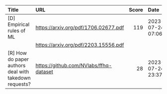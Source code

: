 | Title                                                 | URL                                    |   Score | Date                |
|:------------------------------------------------------|:---------------------------------------|--------:|:--------------------|
| [D] Empirical rules of ML                             | https://arxiv.org/pdf/1706.02677.pdf   |     119 | 2023-07-24 07:06:02 |
|                                                       | https://arxiv.org/pdf/2203.15556.pdf   |         |                     |
| [R] How do paper authors deal with takedown requests? | https://github.com/NVlabs/ffhq-dataset |      28 | 2023-07-24 23:37:59 |